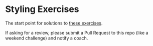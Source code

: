 # Styling Exercises

The start point for solutions to [these exercises](https://github.com/makersacademy/course/blob/master/styling).

If asking for a review, please submit a Pull Request to this repo (like a weekend challenge) and notify a coach.
